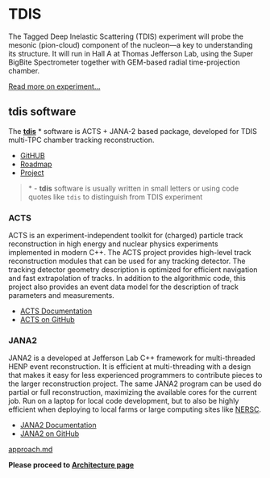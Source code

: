 
# TDIS

The Tagged Deep Inelastic Scattering (TDIS) experiment will probe the mesonic (pion-cloud) component 
of the nucleon—a key to understanding its structure. It will run in Hall A at Thomas Jefferson Lab, 
using the Super BigBite Spectrometer together with  GEM-based radial time-projection chamber.

[Read more on experiment...](https://www.jlab.org/exp_prog/proposals/14/PR12-14-010.pdf)

## tdis software

The **[tdis](https://github.com/JeffersonLab/tdis ":target=_blank")** \* software is ACTS + JANA-2 based package, developed for TDIS multi-TPC chamber tracking reconstruction. 

- [GitHUB](https://github.com/JeffersonLab/tdis)
- [Roadmap](https://github.com/JeffersonLab/tdis/issues)
- [Project](https://github.com/orgs/JeffersonLab/projects/61)

> \* - **tdis** software is usually written in small letters or using code quotes like `tdis` to distinguish from TDIS experiment

### ACTS

ACTS is an experiment-independent toolkit for (charged) particle track reconstruction
in high energy and nuclear physics experiments implemented in modern C++.
The ACTS project provides high-level track reconstruction modules that can be used for any tracking detector.
The tracking detector geometry description is optimized for efficient navigation
and fast extrapolation of tracks. In addition to the algorithmic code, this project also provides
an event data model for the description of track parameters and measurements.

- [ACTS Documentation](https://acts.readthedocs.io/en/latest ":target=_blank")
- [ACTS on GitHub](https://github.com/acts-project/acts/ ":target=_blank")

### JANA2

JANA2 is a developed at Jefferson Lab C++ framework for multi-threaded HENP event reconstruction.
It is efficient at multi-threading with a design that makes it easy for less experienced programmers
to contribute pieces to the larger reconstruction project. The same JANA2 program can be used 
do partial or full reconstruction, maximizing the available cores for the current job. 
Run on a laptop for local code development, but to also be highly efficient when deploying to local farms or large computing sites like [NERSC](http://www.nersc.gov/ ":target=_blank").

- [JANA2 Documentation](https://jeffersonlab.github.io/JANA2)
- [JANA2 on GitHub](https://github.com/JeffersonLab/JANA2 ":target=_blank")

[approach.md](approach.md ':include')

**Please proceed to [Architecture page](architecture.md)**
